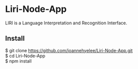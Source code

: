 # Liri-Node-App
LIRI is a Language Interpretation and Recognition Interface.

## Install
$ git clone https://github.com/joannehyelee/Liri-Node-App.git  
$ cd Liri-Node-App  
$ npm install  
